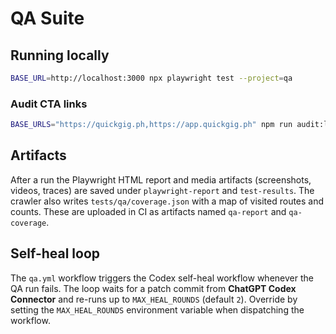 # QA Suite

## Running locally

```bash
BASE_URL=http://localhost:3000 npx playwright test --project=qa
```

### Audit CTA links

```bash
BASE_URLS="https://quickgig.ph,https://app.quickgig.ph" npm run audit:links
```

## Artifacts

After a run the Playwright HTML report and media artifacts (screenshots, videos, traces) are saved under `playwright-report` and `test-results`. The crawler also writes `tests/qa/coverage.json` with a map of visited routes and counts. These are uploaded in CI as artifacts named `qa-report` and `qa-coverage`.

## Self-heal loop

The `qa.yml` workflow triggers the Codex self-heal workflow whenever the QA run fails. The loop waits for a patch commit from **ChatGPT Codex Connector** and re-runs up to `MAX_HEAL_ROUNDS` (default `2`). Override by setting the `MAX_HEAL_ROUNDS` environment variable when dispatching the workflow.
